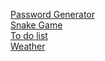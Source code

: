 <a href="https://sarvesh-changan.github.io/Project/Password%20Generator/index.html">Password Generator</a><br>
<a href="https://sarvesh-changan.github.io/Project/Snake%20Game/index.html">Snake Game</a><br>
<a href="https://sarvesh-changan.github.io/Project/To%20do%20list/todolist.html">To do list</a><br>
<a href="https://sarvesh-changan.github.io/Project/wheather/weather">Weather</a>

